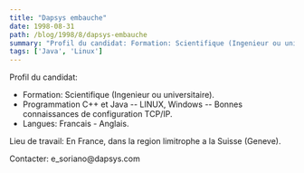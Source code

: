 ```yaml
---
title: "Dapsys embauche"
date: 1998-08-31
path: /blog/1998/8/dapsys-embauche
summary: "Profil du candidat: Formation: Scientifique (Ingenieur ou universitaire)."
tags: ['Java', 'Linux']
---
```


<P>
Profil du candidat:
</P>

<UL>

<LI>Formation: Scientifique (Ingenieur ou universitaire).
<LI>
Programmation C++ et Java --
LINUX, Windows --
Bonnes connaissances de configuration TCP/IP.
<LI>Langues:  Francais - Anglais.
</UL>

<P>
Lieu de travail: En France, dans la region limitrophe a la Suisse
(Geneve).
</P>

<P>
Contacter: e_soriano@dapsys.com
</P>


